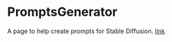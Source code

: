 # PromptsGenerator
A page to help create prompts for Stable Diffusion.
[link](https://maurolmorales.github.io/PromptsGenerator/index.html)
